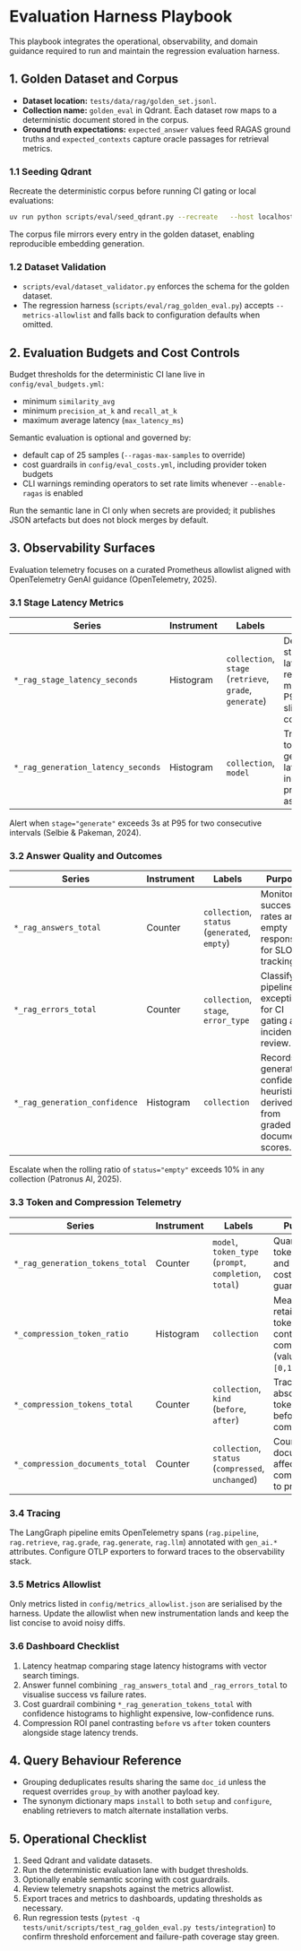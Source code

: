 # Evaluation Harness Playbook

This playbook integrates the operational, observability, and domain guidance required to run and maintain the regression evaluation harness.

## 1. Golden Dataset and Corpus

- **Dataset location:** `tests/data/rag/golden_set.jsonl`.
- **Collection name:** `golden_eval` in Qdrant. Each dataset row maps to a deterministic document stored in the corpus.
- **Ground truth expectations:** `expected_answer` values feed RAGAS ground truths and `expected_contexts` capture oracle passages for retrieval metrics.

### 1.1 Seeding Qdrant

Recreate the deterministic corpus before running CI gating or local evaluations:

```bash
uv run python scripts/eval/seed_qdrant.py --recreate   --host localhost --port 6333   --collection golden_eval   --model BAAI/bge-small-en-v1.5   --corpus data/golden_corpus.json
```

The corpus file mirrors every entry in the golden dataset, enabling reproducible embedding generation.

### 1.2 Dataset Validation

- `scripts/eval/dataset_validator.py` enforces the schema for the golden dataset.
- The regression harness (`scripts/eval/rag_golden_eval.py`) accepts `--metrics-allowlist` and falls back to configuration defaults when omitted.

## 2. Evaluation Budgets and Cost Controls

Budget thresholds for the deterministic CI lane live in `config/eval_budgets.yml`:

- minimum `similarity_avg`
- minimum `precision_at_k` and `recall_at_k`
- maximum average latency (`max_latency_ms`)

Semantic evaluation is optional and governed by:

- default cap of 25 samples (`--ragas-max-samples` to override)
- cost guardrails in `config/eval_costs.yml`, including provider token budgets
- CLI warnings reminding operators to set rate limits whenever `--enable-ragas` is enabled

Run the semantic lane in CI only when secrets are provided; it publishes JSON artefacts but does not block merges by default.

## 3. Observability Surfaces

Evaluation telemetry focuses on a curated Prometheus allowlist aligned with OpenTelemetry GenAI guidance (OpenTelemetry, 2025).

### 3.1 Stage Latency Metrics

| Series                             | Instrument | Labels                                                  | Purpose                                                                        |
| ---------------------------------- | ---------- | ------------------------------------------------------- | ------------------------------------------------------------------------------ |
| `*_rag_stage_latency_seconds`      | Histogram  | `collection`, `stage` (`retrieve`, `grade`, `generate`) | Detect stage-level latency regressions; monitor P95/P99 slices per collection. |
| `*_rag_generation_latency_seconds` | Histogram  | `collection`, `model`                                   | Track end-to-end generation latency including prompt assembly.                 |

Alert when `stage="generate"` exceeds 3s at P95 for two consecutive intervals (Selbie & Pakeman, 2024).

### 3.2 Answer Quality and Outcomes

| Series                        | Instrument | Labels                                        | Purpose                                                                      |
| ----------------------------- | ---------- | --------------------------------------------- | ---------------------------------------------------------------------------- |
| `*_rag_answers_total`         | Counter    | `collection`, `status` (`generated`, `empty`) | Monitor success rates and empty responses for SLO tracking.                  |
| `*_rag_errors_total`          | Counter    | `collection`, `stage`, `error_type`           | Classify pipeline exceptions for CI gating and incident review.              |
| `*_rag_generation_confidence` | Histogram  | `collection`                                  | Records generator confidence heuristics derived from graded document scores. |

Escalate when the rolling ratio of `status="empty"` exceeds 10% in any collection (Patronus AI, 2025).

### 3.3 Token and Compression Telemetry

| Series                          | Instrument | Labels                                                  | Purpose                                                                   |
| ------------------------------- | ---------- | ------------------------------------------------------- | ------------------------------------------------------------------------- |
| `*_rag_generation_tokens_total` | Counter    | `model`, `token_type` (`prompt`, `completion`, `total`) | Quantify token spend and enforce cost guardrails.                         |
| `*_compression_token_ratio`     | Histogram  | `collection`                                            | Measure retained tokens after contextual compression (values in `[0,1]`). |
| `*_compression_tokens_total`    | Counter    | `collection`, `kind` (`before`, `after`)                | Track absolute tokens before/after compression.                           |
| `*_compression_documents_total` | Counter    | `collection`, `status` (`compressed`, `unchanged`)      | Count documents affected by compression to prove ROI.                     |

### 3.4 Tracing

The LangGraph pipeline emits OpenTelemetry spans (`rag.pipeline`, `rag.retrieve`, `rag.grade`, `rag.generate`, `rag.llm`) annotated with `gen_ai.*` attributes. Configure OTLP exporters to forward traces to the observability stack.

### 3.5 Metrics Allowlist

Only metrics listed in `config/metrics_allowlist.json` are serialised by the harness. Update the allowlist when new instrumentation lands and keep the list concise to avoid noisy diffs.

### 3.6 Dashboard Checklist

1. Latency heatmap comparing stage latency histograms with vector search timings.
2. Answer funnel combining `_rag_answers_total` and `_rag_errors_total` to visualise success vs failure rates.
3. Cost guardrail combining `*_rag_generation_tokens_total` with confidence histograms to highlight expensive, low-confidence runs.
4. Compression ROI panel contrasting `before` vs `after` token counters alongside stage latency trends.

## 4. Query Behaviour Reference

- Grouping deduplicates results sharing the same `doc_id` unless the request overrides `group_by` with another payload key.
- The synonym dictionary maps `install` to both `setup` and `configure`, enabling retrievers to match alternate installation verbs.

## 5. Operational Checklist

1. Seed Qdrant and validate datasets.
2. Run the deterministic evaluation lane with budget thresholds.
3. Optionally enable semantic scoring with cost guardrails.
4. Review telemetry snapshots against the metrics allowlist.
5. Export traces and metrics to dashboards, updating thresholds as necessary.
6. Run regression tests (`pytest -q tests/unit/scripts/test_rag_golden_eval.py tests/integration`) to confirm threshold enforcement and failure-path coverage stay green.
